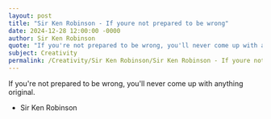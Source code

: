 ```yaml
---
layout: post
title: "Sir Ken Robinson - If youre not prepared to be wrong"
date: 2024-12-28 12:00:00 -0000
author: Sir Ken Robinson
quote: "If you're not prepared to be wrong, you'll never come up with anything original."
subject: Creativity
permalink: /Creativity/Sir Ken Robinson/Sir Ken Robinson - If youre not prepared to be wrong
---
```


If you're not prepared to be wrong, you'll never come up with anything original.

- Sir Ken Robinson
